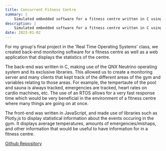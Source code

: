 ```yaml
---
title: Concurrent Fitness Centre
summary: |
    Simulated embedded software for a fitness centre written in C using QNX Neutrino.
description: |
    Simulated embedded software for a fitness centre written in C using QNX Neutrino.
date: 2023-01-02
---
```


For my group's final project in the 'Real Time Operating Systems' class, we created back-end monitoring software for a fitness centre as well as a web application that displays the statistics of the centre.

The back-end was written in C, making use of the QNX Neutrino operating system and its exclusive libraries. This allowed us to create a monitoring server and many clients that kept track of the different areas of the gym and variables relating to those areas. For example, the tempertaute of the pool and sauna is always tracked, emergencies are tracked, heart rates on cardio machines, etc. The use of an RTOS allows for a very fast response time which would be very beneficial in the environment of a fitness centre where many things are going on at once.

The front-end was written in JavaScript, and made use of libraries such as Plotly.js to display statistical information about the events occuring in the gym. It displays average temperatures, amounts of emergencies/mishaps, and other information that would be useful to have information for in a fitness centre.

[Github Repository](https://github.com/alexbhas/RTOS-Fitness-Centre)
